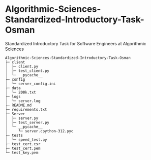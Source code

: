 # Algorithmic-Sciences-Standardized-Introductory-Task-Osman
Standardized Introductory Task for Software Engineers at Algorithmic Sciences

```
Algorithmic-Sciences-Standardized-Introductory-Task-Osman
├─ client
│  ├─ client.py
│  ├─ test_client.py
│  └─ __pycache__
├─ config
│  └─ server_config.ini
├─ data
│  └─ 200k.txt
├─ logs
│  └─ server.log
├─ README.md
├─ requirements.txt
├─ Server
│  ├─ server.py
│  ├─ test_server.py
│  └─ __pycache__
│     └─ server.cpython-312.pyc
├─ tests
│  └─ speed_test.py
├─ test_cert.csr
├─ test_cert.pem
└─ test_key.pem

```